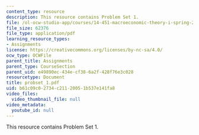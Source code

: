 ```yaml
---
content_type: resource
description: This resource contains Problem Set 1.
file: /ol-ocw-studio-app/courses/14-451-macroeconomic-theory-i-spring-2007/b61c09c02734c21120051b537e141fa8_probset_1.pdf
file_size: 62376
file_type: application/pdf
learning_resource_types:
- Assignments
license: https://creativecommons.org/licenses/by-nc-sa/4.0/
ocw_type: OCWFile
parent_title: Assignments
parent_type: CourseSection
parent_uid: e49890ec-434e-cf38-6a2f-428f76e3c028
resourcetype: Document
title: probset_1.pdf
uid: b61c09c0-2734-c211-2005-1b537e141fa8
video_files:
  video_thumbnail_file: null
video_metadata:
  youtube_id: null
---
```

This resource contains Problem Set 1.